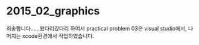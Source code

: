 # 2015_02_graphics

죄송합니다......왔다리갔다리 하여서 practical problem 03은 visual studio에서, 나머지는 xcode환경에서 작업하였습니다. 
